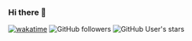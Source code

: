 ### Hi there 👋


[![wakatime](https://wakatime.com/badge/user/ebcd1fbf-d027-4785-a4a0-485f0cd835ba.svg)](https://wakatime.com/@ebcd1fbf-d027-4785-a4a0-485f0cd835ba) 
![GitHub followers](https://img.shields.io/github/followers/svalencia014?logo=github&style=flat)
![GitHub User's stars](https://img.shields.io/github/stars/svalencia014?affiliations=OWNER%2CCOLLABORATOR%2CORGANIZATION_MEMBER&style=flat&logo=github)
